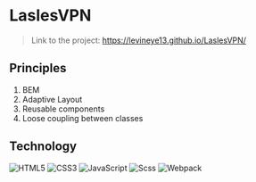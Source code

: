 # LaslesVPN

> Link to the project: https://levineye13.github.io/LaslesVPN/

## Principles

1. BEM
1. Adaptive Layout
1. Reusable components
1. Loose coupling between classes

## Technology

![HTML5](https://img.shields.io/badge/-HTML5-ff4500?style=flat&logo=html5&logoColor=white)
![CSS3](https://img.shields.io/badge/-CSS3-0000cd?style=flat&logo=CSS3&logoColor=white)
![JavaScript](https://img.shields.io/badge/-JavaScript-f0db4f?style=flat&logo=JavaScript&logoColor=ff0000)
![Scss](https://img.shields.io/badge/-Scss-bf4080?style=flat&logo=Sass&logoColor=white)
![Webpack](https://img.shields.io/badge/-Webpack-00ffff?style=flat&logo=Webpack&logoColor=blue)
